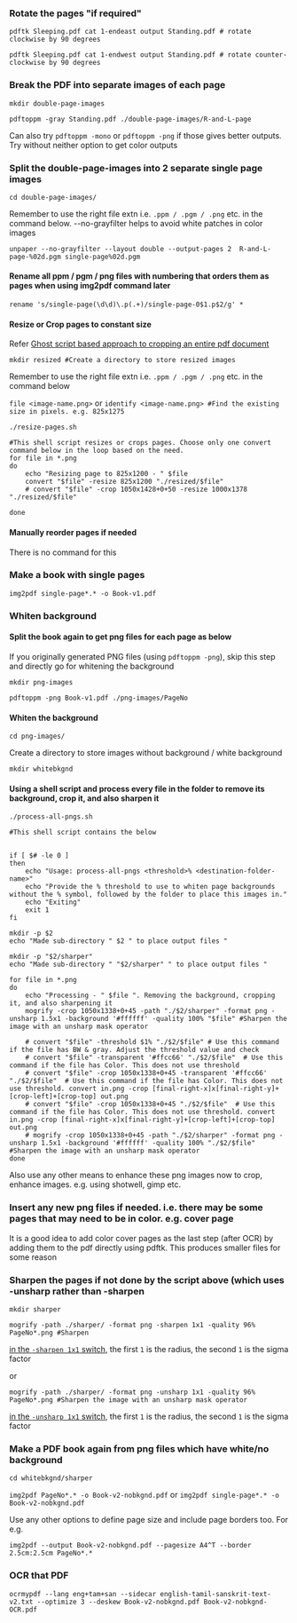 ### Rotate the pages "if required"
`pdftk Sleeping.pdf cat 1-endeast output Standing.pdf # rotate clockwise by 90 degrees`

`pdftk Sleeping.pdf cat 1-endwest output Standing.pdf # rotate counter-clockwise by 90 degrees`


### Break the PDF into separate images of each page
`mkdir double-page-images`

`pdftoppm -gray Standing.pdf ./double-page-images/R-and-L-page`

Can also try `pdftoppm -mono` or `pdftoppm -png` if those gives better outputs. Try without neither option to get color outputs

### Split the double-page-images into 2 separate single page images
`cd double-page-images/`

Remember to use the right file extn i.e. `.ppm / .pgm / .png` etc. in the command below.  --no-grayfilter helps to avoid white patches in color images

`unpaper --no-grayfilter --layout double --output-pages 2  R-and-L-page-%02d.pgm single-page%02d.pgm`
 
#### Rename all ppm / pgm / png files with numbering that orders them as pages when using img2pdf command later
`rename 's/single-page(\d\d)\.p(.+)/single-page-0$1.p$2/g' *`

#### Resize or Crop pages to constant size

Refer [Ghost script based approach to cropping an entire pdf document](https://askubuntu.com/questions/124692/command-line-tool-to-crop-pdf-files)

`mkdir resized #Create a directory to store resized images`

Remember to use the right file extn i.e. `.ppm / .pgm / .png` etc. in the command below 

`file <image-name.png>` or `identify <image-name.png> #Find the existing size in pixels. e.g. 825x1275`

`./resize-pages.sh`

```
#This shell script resizes or crops pages. Choose only one convert command below in the loop based on the need.
for file in *.png
do
    echo "Resizing page to 825x1200 - " $file
    convert "$file" -resize 825x1200 "./resized/$file"
    # convert "$file" -crop 1050x1428+0+50 -resize 1000x1378 "./resized/$file"
    
done
```


#### Manually reorder pages if needed
There is no command for this
  
### Make a book with single pages
`img2pdf single-page*.* -o Book-v1.pdf`

### Whiten background
 
#### Split the book again to get png files for each page as below
If you originally generated PNG files (using `pdftoppm -png`), skip this step and directly go for whitening the background

`mkdir png-images`

`pdftoppm -png Book-v1.pdf ./png-images/PageNo`

#### Whiten the background
`cd png-images/`

Create a directory to store images without background / white background 

`mkdir whitebkgnd`
 
#### Using a shell script and process every file in the folder to remove its background, crop it, and also sharpen it
`./process-all-pngs.sh`

```
#This shell script contains the below


if [ $# -le 0 ]
then
    echo "Usage: process-all-pngs <threshold>% <destination-folder-name>"
    echo "Provide the % threshold to use to whiten page backgrounds without the % symbol, followed by the folder to place this images in."
    echo "Exiting"
    exit 1
fi

mkdir -p $2
echo "Made sub-directory " $2 " to place output files "

mkdir -p "$2/sharper"
echo "Made sub-directory " "$2/sharper" " to place output files "

for file in *.png
do
    echo "Processing - " $file ". Removing the background, cropping it, and also sharpening it
    mogrify -crop 1050x1338+0+45 -path "./$2/sharper" -format png -unsharp 1.5x1 -background '#ffffff' -quality 100% "$file" #Sharpen the image with an unsharp mask operator

    # convert "$file" -threshold $1% "./$2/$file" # Use this command if the file has BW & gray. Adjust the threshold value and check
    # convert "$file" -transparent '#ffcc66' "./$2/$file"  # Use this command if the file has Color. This does not use threshold
    # convert "$file" -crop 1050x1338+0+45 -transparent '#ffcc66' "./$2/$file"  # Use this command if the file has Color. This does not use threshold. convert in.png -crop [final-right-x]x[final-right-y]+[crop-left]+[crop-top] out.png
    # convert "$file" -crop 1050x1338+0+45 "./$2/$file"  # Use this command if the file has Color. This does not use threshold. convert in.png -crop [final-right-x]x[final-right-y]+[crop-left]+[crop-top] out.png
    # mogrify -crop 1050x1338+0+45 -path "./$2/sharper" -format png -unsharp 1.5x1 -background '#ffffff' -quality 100% "./$2/$file" #Sharpen the image with an unsharp mask operator
done

```
Also use any other means to enhance these png images now to crop, enhance images. e.g. using shotwell, gimp etc.

### Insert any new png files if needed. i.e. there may be some pages that may need to be in color. e.g. cover page
It is a good idea to add color cover pages as the last step (after OCR) by adding them to the pdf directly using pdftk. This produces smaller files for some reason


### Sharpen the pages if not done by the script above (which uses -unsharp rather than -sharpen
`mkdir sharper`

`mogrify -path ./sharper/ -format png -sharpen 1x1 -quality 96% PageNo*.png #Sharpen`

[in the `-sharpen 1x1` switch](http://www.graphicsmagick.org/GraphicsMagick.html#details-sharpen), the first `1` is the radius, the second `1` is the sigma factor

or 

`mogrify -path ./sharper/ -format png -unsharp 1x1 -quality 96% PageNo*.png #Sharpen the image with an unsharp mask operator`

[in the `-unsharp 1x1` switch](http://www.graphicsmagick.org/GraphicsMagick.html#details-unsharp), the first `1` is the radius, the second `1` is the sigma factor

### Make a PDF book again from png files which have white/no background
`cd whitebkgnd/sharper`

`img2pdf PageNo*.* -o Book-v2-nobkgnd.pdf` or `img2pdf single-page*.* -o Book-v2-nobkgnd.pdf`

Use any other options to define page size and include page borders too. For e.g.

`img2pdf --output Book-v2-nobkgnd.pdf --pagesize A4^T --border 2.5cm:2.5cm PageNo*.*`

### OCR that PDF 
`ocrmypdf --lang eng+tam+san --sidecar english-tamil-sanskrit-text-v2.txt --optimize 3 --deskew Book-v2-nobkgnd.pdf Book-v2-nobkgnd-OCR.pdf`
